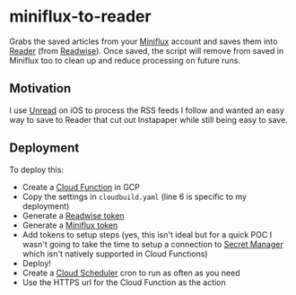 # miniflux-to-reader

Grabs the saved articles from your [Miniflux](https://github.com/miniflux/v2) account and saves them into [Reader](https://readwise.io/read) (from [Readwise](https://readwise.io/)). Once saved, the script will remove from saved in Miniflux too to clean up and reduce processing on future runs.

## Motivation
I use [Unread](https://www.goldenhillsoftware.com/unread/) on iOS to process the RSS feeds I follow and wanted an easy way to save to Reader that cut out Instapaper while still being easy to save.

## Deployment
To deploy this:
- Create a [Cloud Function](https://cloud.google.com/functions) in GCP
- Copy the settings in `cloudbuild.yaml` (line 6 is specific to my deployment)
- Generate a [Readwise token](https://readwise.io/access_token)
- Generate a [Miniflux token](https://miniflux.app/docs/api.html#authentication)
- Add tokens to setup steps (yes, this isn't ideal but for a quick POC I wasn't going to take the time to setup a connection to [Secret Manager](https://cloud.google.com/secret-manager) which isn't natively supported in Cloud Functions)
- Deploy!
- Create a [Cloud Scheduler](https://cloud.google.com/scheduler/) cron to run as often as you need
- Use the HTTPS url for the Cloud Function as the action
